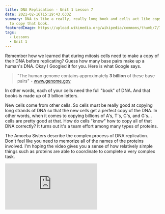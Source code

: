 ```yaml
---
title: DNA Replication - Unit 1 Lesson 7
date: 2021-02-16T15:29:43.633Z
summary: DNA is like a really, really long book and cells act like copy machines
  to copy that book.
featuredImage: https://upload.wikimedia.org/wikipedia/commons/thumb/7/70/DNA_replication_split.svg/320px-DNA_replication_split.svg.png
tags:
  - Lessons
  - Unit 1
---
```

Remember how we learned that during mitosis cells need to make a copy of their DNA before replicating? Guess how many base pairs make up a human's DNA. Okay I Googled it for you. Here is what Google says.

> "The human genome contains approximately **3 billion** of these base pairs" - www.genome.gov

In other words, each of your cells need the full "book" of DNA. And that books is made up of 3 billion letters. 

New cells come from other cells. So cells must be really good at copying long strands of DNA so that the new cells get a perfect copy of the DNA. In other words, when it comes to copying billions of A's, T's, C's, and G's... cells are pretty good at that. How do cells "know" how to copy all of that DNA correctly? It turns out it's a team effort among many types of proteins.

The Amoeba Sisters describe the complex process of DNA replication. Don't feel like you need to memorize all of the names of the proteins involved. I'm hoping the video gives you a sense of how relatively simple things such as proteins are able to coordinate to complete a very complex task.

<div class="youtube-container"><iframe class="responsive-iframe" src="https://www.youtube.com/embed/Qqe4thU-os8" frameborder="0" allow="accelerometer; autoplay; clipboard-write; encrypted-media; gyroscope; picture-in-picture" allowfullscreen></iframe></div>